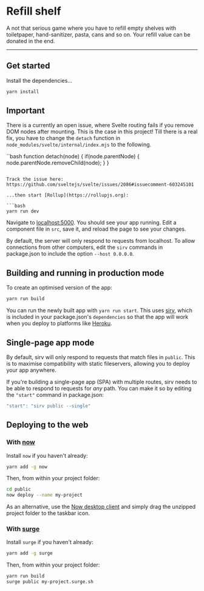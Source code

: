 # Refill shelf
A not that serious game where you have to refill empty shelves with toiletpaper, hand-sanitizer, pasta, cans and so on.
Your refill value can be donated in the end.

---

## Get started

Install the dependencies...

```bash
yarn install
```

## Important

There is a currently an open issue, where Svelte routing fails if you remove DOM nodes after mounting.
This is the case in this project! Till there is a real fix, you have to change the `detach` function in `node_modules/svelte/internal/index.mjs` to the following.

``bash
    function detach(node) {
        if(node.parentNode) {
            node.parentNode.removeChild(node);
        }
    }
```

Track the issue here:
https://github.com/sveltejs/svelte/issues/2086#issuecomment-603245101

...then start [Rollup](https://rollupjs.org):

```bash
yarn run dev
```

Navigate to [localhost:5000](http://localhost:5000). You should see your app running. Edit a component file in `src`, save it, and reload the page to see your changes.

By default, the server will only respond to requests from localhost. To allow connections from other computers, edit the `sirv` commands in package.json to include the option `--host 0.0.0.0`.


## Building and running in production mode

To create an optimised version of the app:

```bash
yarn run build
```

You can run the newly built app with `yarn run start`. This uses [sirv](https://github.com/lukeed/sirv), which is included in your package.json's `dependencies` so that the app will work when you deploy to platforms like [Heroku](https://heroku.com).


## Single-page app mode

By default, sirv will only respond to requests that match files in `public`. This is to maximise compatibility with static fileservers, allowing you to deploy your app anywhere.

If you're building a single-page app (SPA) with multiple routes, sirv needs to be able to respond to requests for *any* path. You can make it so by editing the `"start"` command in package.json:

```js
"start": "sirv public --single"
```

## Deploying to the web

### With [now](https://zeit.co/now)

Install `now` if you haven't already:

```bash
yarn add -g now
```

Then, from within your project folder:

```bash
cd public
now deploy --name my-project
```

As an alternative, use the [Now desktop client](https://zeit.co/download) and simply drag the unzipped project folder to the taskbar icon.

### With [surge](https://surge.sh/)

Install `surge` if you haven't already:

```bash
yarn add -g surge
```

Then, from within your project folder:

```bash
yarn run build
surge public my-project.surge.sh
```
